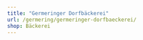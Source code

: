 ```yaml
---
title: "Germeringer Dorfbäckerei"
url: /germering/germeringer-dorfbaeckerei/
shop: Bäckerei
---
```

